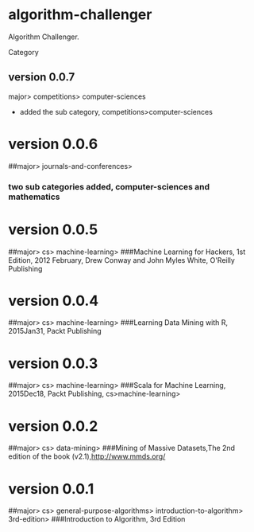 # algorithm-challenger
Algorithm Challenger.

Category

## version 0.0.7
major> competitions> computer-sciences
+ added the sub category, competitions>computer-sciences

# version 0.0.6
##major> journals-and-conferences>
### two sub categories added, computer-sciences	and mathematics

# version 0.0.5
##major> cs> machine-learning>
###Machine Learning for Hackers, 1st Edition, 2012 February, Drew Conway and John Myles White, O'Reilly Publishing

# version 0.0.4
##major> cs> machine-learning>
###Learning Data Mining with R, 2015Jan31, Packt Publishing

# version 0.0.3
##major> cs> machine-learning>
###Scala for Machine Learning, 2015Dec18, Packt Publishing, cs>machine-learning>

# version 0.0.2
##major> cs> data-mining>
###Mining of Massive Datasets,The 2nd edition of the book (v2.1),http://www.mmds.org/

# version 0.0.1
##major> cs> general-purpose-algorithms> introduction-to-algorithm> 3rd-edition>
###Introduction to Algorithm, 3rd Edition
